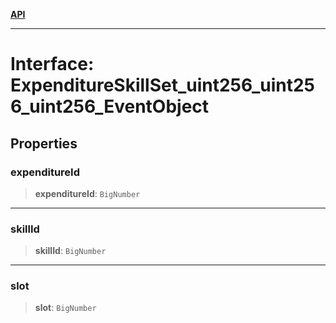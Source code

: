 [**API**](../../../README.md)

***

# Interface: ExpenditureSkillSet\_uint256\_uint256\_uint256\_EventObject

## Properties

### expenditureId

> **expenditureId**: `BigNumber`

***

### skillId

> **skillId**: `BigNumber`

***

### slot

> **slot**: `BigNumber`
